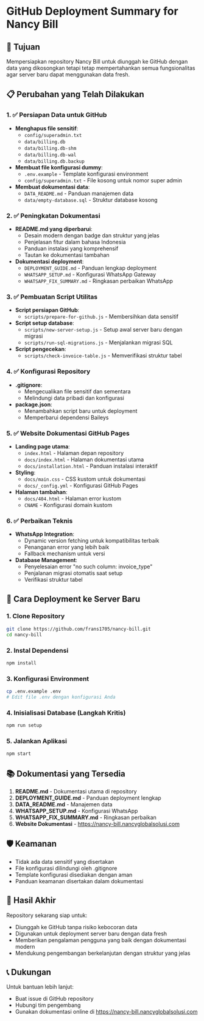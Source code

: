 # GitHub Deployment Summary for Nancy Bill

## 🎯 Tujuan
Mempersiapkan repository Nancy Bill untuk diunggah ke GitHub dengan data yang dikosongkan tetapi tetap mempertahankan semua fungsionalitas agar server baru dapat menggunakan data fresh.

## 📋 Perubahan yang Telah Dilakukan

### 1. ✅ Persiapan Data untuk GitHub
- **Menghapus file sensitif**:
  - `config/superadmin.txt`
  - `data/billing.db`
  - `data/billing.db-shm`
  - `data/billing.db-wal`
  - `data/billing.db.backup`
- **Membuat file konfigurasi dummy**:
  - `.env.example` - Template konfigurasi environment
  - `config/superadmin.txt` - File kosong untuk nomor super admin
- **Membuat dokumentasi data**:
  - `DATA_README.md` - Panduan manajemen data
  - `data/empty-database.sql` - Struktur database kosong

### 2. ✅ Peningkatan Dokumentasi
- **README.md yang diperbarui**:
  - Desain modern dengan badge dan struktur yang jelas
  - Penjelasan fitur dalam bahasa Indonesia
  - Panduan instalasi yang komprehensif
  - Tautan ke dokumentasi tambahan
- **Dokumentasi deployment**:
  - `DEPLOYMENT_GUIDE.md` - Panduan lengkap deployment
  - `WHATSAPP_SETUP.md` - Konfigurasi WhatsApp Gateway
  - `WHATSAPP_FIX_SUMMARY.md` - Ringkasan perbaikan WhatsApp

### 3. ✅ Pembuatan Script Utilitas
- **Script persiapan GitHub**:
  - `scripts/prepare-for-github.js` - Membersihkan data sensitif
- **Script setup database**:
  - `scripts/new-server-setup.js` - Setup awal server baru dengan migrasi
  - `scripts/run-sql-migrations.js` - Menjalankan migrasi SQL
- **Script pengecekan**:
  - `scripts/check-invoice-table.js` - Memverifikasi struktur tabel

### 4. ✅ Konfigurasi Repository
- **.gitignore**:
  - Mengecualikan file sensitif dan sementara
  - Melindungi data pribadi dan konfigurasi
- **package.json**:
  - Menambahkan script baru untuk deployment
  - Memperbarui dependensi Baileys

### 5. ✅ Website Dokumentasi GitHub Pages
- **Landing page utama**:
  - `index.html` - Halaman depan repository
  - `docs/index.html` - Halaman dokumentasi utama
  - `docs/installation.html` - Panduan instalasi interaktif
- **Styling**:
  - `docs/main.css` - CSS kustom untuk dokumentasi
  - `docs/_config.yml` - Konfigurasi GitHub Pages
- **Halaman tambahan**:
  - `docs/404.html` - Halaman error kustom
  - `CNAME` - Konfigurasi domain kustom

### 6. ✅ Perbaikan Teknis
- **WhatsApp Integration**:
  - Dynamic version fetching untuk kompatibilitas terbaik
  - Penanganan error yang lebih baik
  - Fallback mechanism untuk versi
- **Database Management**:
  - Penyelesaian error "no such column: invoice_type"
  - Penjalanan migrasi otomatis saat setup
  - Verifikasi struktur tabel

## 🚀 Cara Deployment ke Server Baru

### 1. Clone Repository
```bash
git clone https://github.com/frans1705/nancy-bill.git
cd nancy-bill
```

### 2. Instal Dependensi
```bash
npm install
```

### 3. Konfigurasi Environment
```bash
cp .env.example .env
# Edit file .env dengan konfigurasi Anda
```

### 4. Inisialisasi Database (Langkah Kritis)
```bash
npm run setup
```

### 5. Jalankan Aplikasi
```bash
npm start
```

## 📚 Dokumentasi yang Tersedia

1. **README.md** - Dokumentasi utama di repository
2. **DEPLOYMENT_GUIDE.md** - Panduan deployment lengkap
3. **DATA_README.md** - Manajemen data
4. **WHATSAPP_SETUP.md** - Konfigurasi WhatsApp
5. **WHATSAPP_FIX_SUMMARY.md** - Ringkasan perbaikan
6. **Website Dokumentasi** - https://nancy-bill.nancyglobalsolusi.com

## 🛡️ Keamanan

- Tidak ada data sensitif yang disertakan
- File konfigurasi dilindungi oleh .gitignore
- Template konfigurasi disediakan dengan aman
- Panduan keamanan disertakan dalam dokumentasi

## 🎉 Hasil Akhir

Repository sekarang siap untuk:
- Diunggah ke GitHub tanpa risiko kebocoran data
- Digunakan untuk deployment server baru dengan data fresh
- Memberikan pengalaman pengguna yang baik dengan dokumentasi modern
- Mendukung pengembangan berkelanjutan dengan struktur yang jelas

## 📞 Dukungan

Untuk bantuan lebih lanjut:
- Buat issue di GitHub repository
- Hubungi tim pengembang
- Gunakan dokumentasi online di https://nancy-bill.nancyglobalsolusi.com